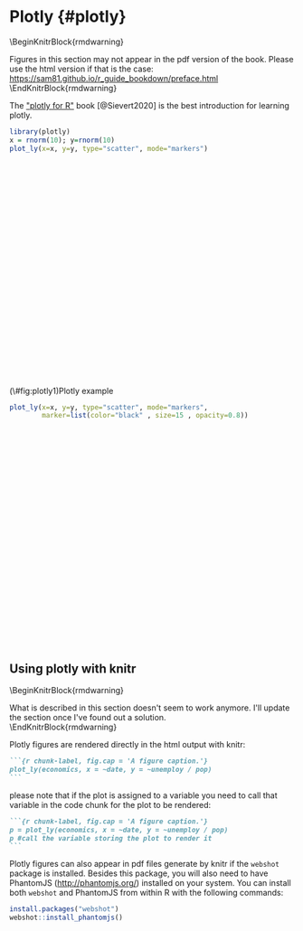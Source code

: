 # Plotly {#plotly}



\BeginKnitrBlock{rmdwarning}<div class="rmdwarning">Figures in this section may not appear in the pdf version of the book. Please use the html version if that is the case: https://sam81.github.io/r_guide_bookdown/preface.html</div>\EndKnitrBlock{rmdwarning}

The ["plotly for R"](https://cpsievert.github.io/plotly_book/) book [@Sievert2020] is the best introduction for
learning plotly.



```r
library(plotly)
x = rnorm(10); y=rnorm(10)
plot_ly(x=x, y=y, type="scatter", mode="markers")
```

<div class="figure">
<!--html_preserve--><div id="htmlwidget-f0a4227ad7001b6496bf" style="width:326.4px;height:384px;" class="plotly html-widget"></div>
<script type="application/json" data-for="htmlwidget-f0a4227ad7001b6496bf">{"x":{"visdat":{"63603e7d3194":["function () ","plotlyVisDat"]},"cur_data":"63603e7d3194","attrs":{"63603e7d3194":{"x":[-0.0301533278610176,-0.329453306593231,1.14453224329946,-0.218112382640143,0.444878315829196,0.00529001327844141,0.611862258305473,0.405162443499927,-0.329061594438906,0.0407986066934483],"y":[0.137643582341123,0.622372534020908,1.46216053390177,-0.257213203887429,-1.69898015716459,-0.479202138464529,-0.539776287479324,0.385736082565637,0.892500328113368,1.32871138142997],"mode":"markers","alpha_stroke":1,"sizes":[10,100],"spans":[1,20],"type":"scatter"}},"layout":{"margin":{"b":40,"l":60,"t":25,"r":10},"xaxis":{"domain":[0,1],"automargin":true,"title":[]},"yaxis":{"domain":[0,1],"automargin":true,"title":[]},"hovermode":"closest","showlegend":false},"source":"A","config":{"showSendToCloud":false},"data":[{"x":[-0.0301533278610176,-0.329453306593231,1.14453224329946,-0.218112382640143,0.444878315829196,0.00529001327844141,0.611862258305473,0.405162443499927,-0.329061594438906,0.0407986066934483],"y":[0.137643582341123,0.622372534020908,1.46216053390177,-0.257213203887429,-1.69898015716459,-0.479202138464529,-0.539776287479324,0.385736082565637,0.892500328113368,1.32871138142997],"mode":"markers","type":"scatter","marker":{"color":"rgba(31,119,180,1)","line":{"color":"rgba(31,119,180,1)"}},"error_y":{"color":"rgba(31,119,180,1)"},"error_x":{"color":"rgba(31,119,180,1)"},"line":{"color":"rgba(31,119,180,1)"},"xaxis":"x","yaxis":"y","frame":null}],"highlight":{"on":"plotly_click","persistent":false,"dynamic":false,"selectize":false,"opacityDim":0.2,"selected":{"opacity":1},"debounce":0},"shinyEvents":["plotly_hover","plotly_click","plotly_selected","plotly_relayout","plotly_brushed","plotly_brushing","plotly_clickannotation","plotly_doubleclick","plotly_deselect","plotly_afterplot","plotly_sunburstclick"],"base_url":"https://plot.ly"},"evals":[],"jsHooks":[]}</script><!--/html_preserve-->
<p class="caption">(\#fig:plotly1)Plotly example</p>
</div>


```r
plot_ly(x=x, y=y, type="scatter", mode="markers",
        marker=list(color="black" , size=15 , opacity=0.8))
```

<!--html_preserve--><div id="htmlwidget-1228e638701aad7fb5c9" style="width:326.4px;height:384px;" class="plotly html-widget"></div>
<script type="application/json" data-for="htmlwidget-1228e638701aad7fb5c9">{"x":{"visdat":{"63606c883ef0":["function () ","plotlyVisDat"]},"cur_data":"63606c883ef0","attrs":{"63606c883ef0":{"x":[-0.0301533278610176,-0.329453306593231,1.14453224329946,-0.218112382640143,0.444878315829196,0.00529001327844141,0.611862258305473,0.405162443499927,-0.329061594438906,0.0407986066934483],"y":[0.137643582341123,0.622372534020908,1.46216053390177,-0.257213203887429,-1.69898015716459,-0.479202138464529,-0.539776287479324,0.385736082565637,0.892500328113368,1.32871138142997],"mode":"markers","marker":{"color":"black","size":15,"opacity":0.8},"alpha_stroke":1,"sizes":[10,100],"spans":[1,20],"type":"scatter"}},"layout":{"margin":{"b":40,"l":60,"t":25,"r":10},"xaxis":{"domain":[0,1],"automargin":true,"title":[]},"yaxis":{"domain":[0,1],"automargin":true,"title":[]},"hovermode":"closest","showlegend":false},"source":"A","config":{"showSendToCloud":false},"data":[{"x":[-0.0301533278610176,-0.329453306593231,1.14453224329946,-0.218112382640143,0.444878315829196,0.00529001327844141,0.611862258305473,0.405162443499927,-0.329061594438906,0.0407986066934483],"y":[0.137643582341123,0.622372534020908,1.46216053390177,-0.257213203887429,-1.69898015716459,-0.479202138464529,-0.539776287479324,0.385736082565637,0.892500328113368,1.32871138142997],"mode":"markers","marker":{"color":"black","size":15,"opacity":0.8,"line":{"color":"rgba(31,119,180,1)"}},"type":"scatter","error_y":{"color":"rgba(31,119,180,1)"},"error_x":{"color":"rgba(31,119,180,1)"},"line":{"color":"rgba(31,119,180,1)"},"xaxis":"x","yaxis":"y","frame":null}],"highlight":{"on":"plotly_click","persistent":false,"dynamic":false,"selectize":false,"opacityDim":0.2,"selected":{"opacity":1},"debounce":0},"shinyEvents":["plotly_hover","plotly_click","plotly_selected","plotly_relayout","plotly_brushed","plotly_brushing","plotly_clickannotation","plotly_doubleclick","plotly_deselect","plotly_afterplot","plotly_sunburstclick"],"base_url":"https://plot.ly"},"evals":[],"jsHooks":[]}</script><!--/html_preserve-->

## Using plotly with knitr

\BeginKnitrBlock{rmdwarning}<div class="rmdwarning">What is described in this section doesn't seem to work anymore. I'll update the section once I've found out a solution.</div>\EndKnitrBlock{rmdwarning}

Plotly figures are rendered directly in the html output with knitr:

````markdown
```{r chunk-label, fig.cap = 'A figure caption.'}
plot_ly(economics, x = ~date, y = ~unemploy / pop)
```
````

please note that if the plot is assigned to a variable you need to call that variable in the code chunk for the plot to be rendered:


````markdown
```{r chunk-label, fig.cap = 'A figure caption.'}
p = plot_ly(economics, x = ~date, y = ~unemploy / pop)
p #call the variable storing the plot to render it
```
````

Plotly figures can also appear in pdf files generate by knitr if the `webshot` package is installed. Besides this package, you will also need to have PhantomJS (http://phantomjs.org/) installed on your system. You can install both `webshot` and PhantomJS from within R with the following commands:


```r
install.packages("webshot")
webshot::install_phantomjs()
```


